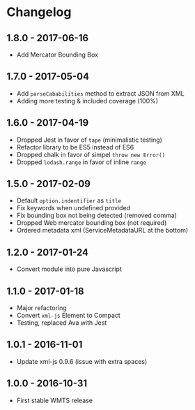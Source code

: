 # Changelog

## 1.8.0 - 2017-06-16

- Add Mercator Bounding Box

## 1.7.0 - 2017-05-04

- Add `parseCababilities` method to extract JSON from XML
- Adding more testing & included coverage (100%)

## 1.6.0 - 2017-04-19

- Dropped Jest in favor of `tape` (minimalistic testing)
- Refactor library to be ES5 instead of ES6
- Dropped chalk in favor of simpel `throw new Error()`
- Dropped `lodash.range` in favor of inline `range`

## 1.5.0 - 2017-02-09

- Default `option.indentifier` as `title`
- Fix keywords when undefined provided
- Fix bounding box not being detected (removed comma)
- Dropped Web mercator bounding box (not required)
- Ordered metadata xml (ServiceMetadataURL at the bottom)

## 1.2.0 - 2017-01-24

- Convert module into pure Javascript

## 1.1.0 - 2017-01-18

- Major refactoring
- Convert `xml-js` Element to Compact
- Testing, replaced Ava with Jest

## 1.0.1 - 2016-11-01

- Update xml-js 0.9.6 (issue with extra spaces)

## 1.0.0 - 2016-10-31

- First stable WMTS release

